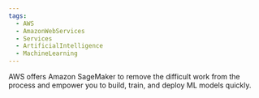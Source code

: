 ```yaml
---
tags:
  - AWS
  - AmazonWebServices
  - Services
  - ArtificialIntelligence
  - MachineLearning
---
```

AWS offers Amazon SageMaker to remove the difficult work from the process and empower you to build, train, and deploy ML models quickly.